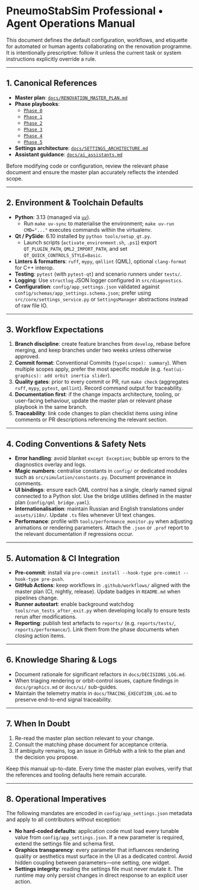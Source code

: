 # PneumoStabSim Professional • Agent Operations Manual

This document defines the default configuration, workflows, and etiquette for
automated or human agents collaborating on the renovation programme. It is
intentionally prescriptive: follow it unless the current task or system
instructions explicitly override a rule.

---

## 1. Canonical References

- **Master plan**: [`docs/RENOVATION_MASTER_PLAN.md`](docs/RENOVATION_MASTER_PLAN.md)
- **Phase playbooks**:
  - [`Phase 0`](docs/RENOVATION_PHASE_0_DISCOVERY_PLAN.md)
  - [`Phase 1`](docs/RENOVATION_PHASE_1_ENVIRONMENT_AND_CI_PLAN.md)
  - [`Phase 2`](docs/RENOVATION_PHASE_2_ARCHITECTURE_AND_SETTINGS_PLAN.md)
  - [`Phase 3`](docs/RENOVATION_PHASE_3_UI_AND_GRAPHICS_PLAN.md)
  - [`Phase 4`](docs/RENOVATION_PHASE_4_TESTING_PACKAGING_CLEANUP_PLAN.md)
  - [`Phase 5`](docs/RENOVATION_PHASE_5_STABILIZATION_PLAN.md)
- **Settings architecture**: [`docs/SETTINGS_ARCHITECTURE.md`](docs/SETTINGS_ARCHITECTURE.md)
- **Assistant guidance**: [`docs/ai_assistants.md`](docs/ai_assistants.md)

Before modifying code or configuration, review the relevant phase document and
ensure the master plan accurately reflects the intended scope.

---

## 2. Environment & Toolchain Defaults

- **Python**: 3.13 (managed via [`uv`](https://github.com/astral-sh/uv)).
  - Run `make uv-sync` to materialise the environment; `make uv-run CMD="..."`
    executes commands within the virtualenv.
- **Qt / PySide**: 6.10 installed by `python tools/setup_qt.py`.
  - Launch scripts (`activate_environment.sh`, `.ps1`) export `QT_PLUGIN_PATH`,
    `QML2_IMPORT_PATH`, and set `QT_QUICK_CONTROLS_STYLE=Basic`.
- **Linters & formatters**: `ruff`, `mypy`, `qmllint` (QML), optional
  `clang-format` for C++ interop.
- **Testing**: `pytest` (with `pytest-qt`) and scenario runners under `tests/`.
- **Logging**: Use `structlog` JSON logger configured in `src/diagnostics`.
- **Configuration**: `config/app_settings.json` validated against
  `config/schemas/app_settings.schema.json`; prefer using `src/core/settings_service.py`
  or `SettingsManager` abstractions instead of raw file IO.

---

## 3. Workflow Expectations

1. **Branch discipline**: create feature branches from `develop`, rebase before
   merging, and keep branches under two weeks unless otherwise approved.
2. **Commit format**: Conventional Commits (`type(scope): summary`). When
   multiple scopes apply, prefer the most specific module (e.g.
   `feat(ui-graphics): add orbit inertia slider`).
3. **Quality gates**: prior to every commit or PR, run `make check` (aggregates
   `ruff`, `mypy`, `pytest`, `qmllint`). Record command output for traceability.
4. **Documentation first**: if the change impacts architecture, tooling, or
   user-facing behaviour, update the master plan or relevant phase playbook in
   the same branch.
5. **Traceability**: link code changes to plan checklist items using inline
   comments or PR descriptions referencing the relevant section.

---

## 4. Coding Conventions & Safety Nets

- **Error handling**: avoid blanket `except Exception`; bubble up errors to the
  diagnostics overlay and logs.
- **Magic numbers**: centralise constants in `config/` or dedicated modules such
  as `src/simulation/constants.py`. Document provenance in comments.
- **UI bindings**: ensure each QML control has a single, clearly named signal
  connected to a Python slot. Use the bridge utilities defined in the master
  plan (`config/qml_bridge.yaml`).
- **Internationalisation**: maintain Russian and English translations under
  `assets/i18n/`. Update `.ts` files whenever UI text changes.
- **Performance**: profile with `tools/performance_monitor.py` when adjusting
  animations or rendering parameters. Attach the `.json` or `.prof` report to
  the relevant documentation if regressions occur.

---

## 5. Automation & CI Integration

- **Pre-commit**: install via `pre-commit install --hook-type pre-commit --hook-type pre-push`.
- **GitHub Actions**: keep workflows in `.github/workflows/` aligned with the
  master plan (CI, nightly, release). Update badges in `README.md` when pipelines
  change.
- **Runner autostart**: enable background watchdog `tools/run_tests_after_exit.py`
  when developing locally to ensure tests rerun after modifications.
- **Reporting**: publish test artefacts to `reports/` (e.g. `reports/tests/`,
  `reports/performance/`). Link them from the phase documents when closing
  action items.

---

## 6. Knowledge Sharing & Logs

- Document rationale for significant refactors in `docs/DECISIONS_LOG.md`.
- When triaging rendering or orbit-control issues, capture findings in
  `docs/graphics.md` or `docs/ui/` sub-guides.
- Maintain the telemetry matrix in `docs/TRACING_EXECUTION_LOG.md` to preserve
  end-to-end signal traceability.

---

## 7. When In Doubt

1. Re-read the master plan section relevant to your change.
2. Consult the matching phase document for acceptance criteria.
3. If ambiguity remains, log an issue in GitHub with a link to the plan and the
   decision you propose.

Keep this manual up-to-date. Every time the master plan evolves, verify that
the references and tooling defaults here remain accurate.

---

## 8. Operational Imperatives

The following mandates are encoded in `config/app_settings.json` metadata and
apply to all contributors without exception:

- **No hard-coded defaults**: application code must load every tunable value
  from `config/app_settings.json`. If a new parameter is required, extend the
  settings file and schema first.
- **Graphics transparency**: every parameter that influences rendering quality
  or aesthetics must surface in the UI as a dedicated control. Avoid hidden
  coupling between parameters—one setting, one widget.
- **Settings integrity**: reading the settings file must never mutate it. The
  runtime may only persist changes in direct response to an explicit user
  action.
